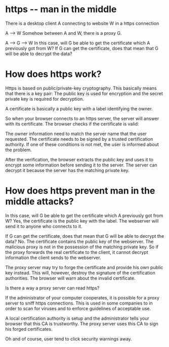 # https -- man in the middle

There is a desktop client A connecting to website W in a https connection

A --> W
Somehow between A and W, there is a proxy G.

A --> G --> W
In this case, will G be able to get the certificate which A previously got from W?
If G can get the certificate, does that mean that G will be able to decrypt the data?


# How does https work?

Https is based on public/private-key cryptography. This basically means that there is a key pair: The public key is used for encryption and the secret private key is required for decryption.

A certificate is basically a public key with a label identifying the owner.

So when your browser connects to an https server, the server will answer with its certificate. The browser checks if the certificate is valid:

The owner information need to match the server name that the user requested.
The certificate needs to be signed by a trusted certification authority.
If one of these conditions is not met, the user is informed about the problem.

After the verification, the browser extracts the public key and uses it to encrypt some information before sending it to the server. The server can decrypt it because the server has the matching private key.

# How does https prevent man in the middle attacks?

In this case, will G be able to get the certificate which A previously got from W?
Yes, the certificate is the public key with the label. The webserver will send it to anyone who connects to it.

If G can get the certificate, does that mean that G will be able to decrypt the data?
No. The certificate contains the public key of the webserver. The malicious proxy is not in the possession of the matching private key. So if the proxy forwards the real certificate to the client, it cannot decrypt information the client sends to the webserver.

The proxy server may try to forge the certificate and provide his own public key instead. This will, however, destroy the signature of the certification authorities. The browser will warn about the invalid certificate.

Is there a way a proxy server can read https?

If the administrator of your computer cooperates, it is possible for a proxy server to sniff https connections. This is used in some companies to in order to scan for viruses and to enforce guidelines of acceptable use.

A local certification authority is setup and the administrator tells your browser that this CA is trustworthy. The proxy server uses this CA to sign his forged certificates.

Oh and of course, user tend to click security warnings away.

